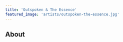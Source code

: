 ```yaml
---
title: 'Outspoken & The Essence'
featured_image: 'artists/outspoken-the-essence.jpg'
---
```


## About


